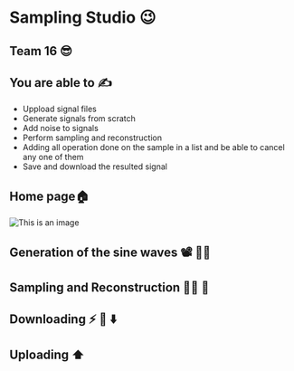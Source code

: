 # Sampling Studio :wink:
## Team 16 :sunglasses:

## You are able to :writing_hand:

- Uppload signal files
- Generate signals from scratch
- Add noise to signals 
- Perform sampling and reconstruction 
- Adding all operation done on the sample in a list and be able to cancel any one of them
- Save and download the resulted signal

## Home page:house:
![This is an image](../Users/popo/Pictures/Screenshots/home1.png)
## Generation of the sine waves :film_projector: :memo::pencil:

## Sampling and Reconstruction :face_in_clouds: 	:construction: 

## Downloading :zap: :open_file_folder: :arrow_down:

## Uploading :arrow_up:
